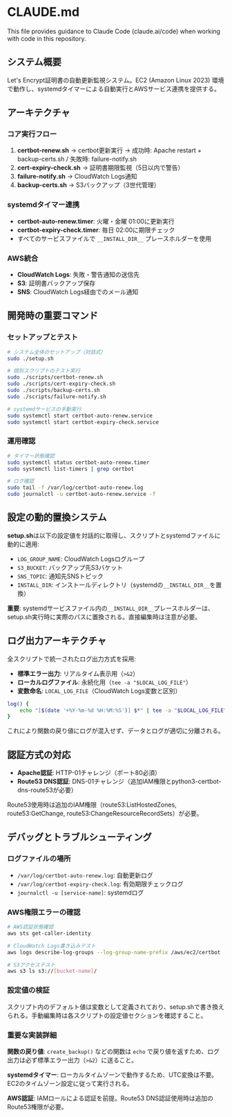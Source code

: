 # CLAUDE.md

This file provides guidance to Claude Code (claude.ai/code) when working with code in this repository.

## システム概要

Let's Encrypt証明書の自動更新監視システム。EC2 (Amazon Linux 2023) 環境で動作し、systemdタイマーによる自動実行とAWSサービス連携を提供する。

## アーキテクチャ

### コア実行フロー
1. **certbot-renew.sh** → certbot更新実行 → 成功時: Apache restart + backup-certs.sh / 失敗時: failure-notify.sh
2. **cert-expiry-check.sh** → 証明書期限監視（5日以内で警告）
3. **failure-notify.sh** → CloudWatch Logs通知
4. **backup-certs.sh** → S3バックアップ（3世代管理）

### systemdタイマー連携
- **certbot-auto-renew.timer**: 火曜・金曜 01:00に更新実行
- **certbot-expiry-check.timer**: 毎日 02:00に期限チェック
- すべてのサービスファイルで `__INSTALL_DIR__` プレースホルダーを使用

### AWS統合
- **CloudWatch Logs**: 失敗・警告通知の送信先
- **S3**: 証明書バックアップ保存
- **SNS**: CloudWatch Logs経由でのメール通知

## 開発時の重要コマンド

### セットアップとテスト
```bash
# システム全体のセットアップ（対話式）
sudo ./setup.sh

# 個別スクリプトのテスト実行
sudo ./scripts/certbot-renew.sh
sudo ./scripts/cert-expiry-check.sh
sudo ./scripts/backup-certs.sh
sudo ./scripts/failure-notify.sh

# systemdサービスの手動実行
sudo systemctl start certbot-auto-renew.service
sudo systemctl start certbot-expiry-check.service
```

### 運用確認
```bash
# タイマー状態確認
sudo systemctl status certbot-auto-renew.timer
sudo systemctl list-timers | grep certbot

# ログ確認
sudo tail -f /var/log/certbot-auto-renew.log
sudo journalctl -u certbot-auto-renew.service -f
```

## 設定の動的置換システム

**setup.sh**は以下の設定値を対話的に取得し、スクリプトとsystemdファイルに動的に適用:
- `LOG_GROUP_NAME`: CloudWatch Logsログループ
- `S3_BUCKET`: バックアップ先S3バケット  
- `SNS_TOPIC`: 通知先SNSトピック
- `INSTALL_DIR`: インストールディレクトリ（systemdの`__INSTALL_DIR__`を置換）

**重要**: systemdサービスファイル内の`__INSTALL_DIR__`プレースホルダーは、setup.sh実行時に実際のパスに置換される。直接編集時は注意が必要。

## ログ出力アーキテクチャ

全スクリプトで統一されたログ出力方式を採用:
- **標準エラー出力**: リアルタイム表示用（`>&2`）
- **ローカルログファイル**: 永続化用（`tee -a "$LOCAL_LOG_FILE"`）
- **変数命名**: `LOCAL_LOG_FILE`（CloudWatch Logs変数と区別）

```bash
log() {
    echo "[$(date '+%Y-%m-%d %H:%M:%S')] $*" | tee -a "$LOCAL_LOG_FILE" >&2
}
```

これにより関数の戻り値にログが混入せず、データとログが適切に分離される。

## 認証方式の対応

- **Apache認証**: HTTP-01チャレンジ（ポート80必須）
- **Route53 DNS認証**: DNS-01チャレンジ（追加IAM権限とpython3-certbot-dns-route53が必要）

Route53使用時は追加のIAM権限（route53:ListHostedZones, route53:GetChange, route53:ChangeResourceRecordSets）が必要。

## デバッグとトラブルシューティング

### ログファイルの場所
- `/var/log/certbot-auto-renew.log`: 自動更新ログ
- `/var/log/certbot-expiry-check.log`: 有効期限チェックログ
- `journalctl -u [service-name]`: systemdログ

### AWS権限エラーの確認
```bash
# AWS認証状態確認
aws sts get-caller-identity

# CloudWatch Logs書き込みテスト
aws logs describe-log-groups --log-group-name-prefix /aws/ec2/certbot

# S3アクセステスト  
aws s3 ls s3://[bucket-name]/
```

### 設定値の検証
スクリプト内のデフォルト値は変数として定義されており、setup.shで書き換えられる。手動編集時は各スクリプトの設定値セクションを確認すること。

### 重要な実装詳細

**関数の戻り値**: `create_backup()` などの関数は `echo` で戻り値を返すため、ログ出力は必ず標準エラー出力（`>&2`）に送ること。

**systemdタイマー**: ローカルタイムゾーンで動作するため、UTC変換は不要。EC2のタイムゾーン設定に従って実行される。

**AWS認証**: IAMロールによる認証を前提。Route53 DNS認証使用時は追加のRoute53権限が必要。